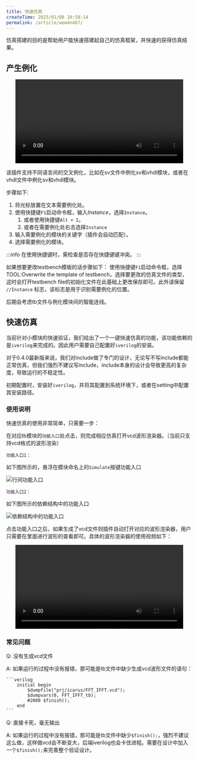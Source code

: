 ```yaml
---
title: 快速仿真
createTime: 2025/01/08 20:58:14
permalink: /article/wem4n467/
---
```


仿真搭建的目的是帮助用户能快速搭建起自己的仿真框架，并快速的获得仿真结果。


## 产生例化

<!-- TODO: auto-instance（） -->
<center>
<video width="90%" controls>  
  <source src="/videos/netlist.mp4" type="video/mp4">  
  您的浏览器不支持视频标签。  
</video>
</center>

该插件支持不同语言间的交叉例化，比如在sv文件中例化sv和vhdl模块，或者在vhdl文件中例化sv和vhdl模块。

步骤如下:
1. 将光标放置在文本需要例化处。
2. 使用快捷键`F1`启动命令框，输入*Instance*，选择`Instance`。
   1. 或者使用快捷键`Alt + I`。
   2. 或者在需要例化处右击选择`Instance`
3. 输入需要例化的模块的关键字（插件会自动匹配）。
4. 选择需要例化的模块。

:::info
在使用快捷键时，需检查是否存在快捷键键冲突。
:::

如果想要更改testbench模板的话步骤如下：
使用快捷键`F1`启动命令框，选择TOOL:Overwrite the template of testbench，选择要更改的仿真文件的类型，这时会打开testbench file的初始化文件在此基础上更改保存即可。此外请保留 `//Instance` 标志，该标志是用于识别需要例化的位置。

后期会考虑tb文件与例化模块间的智能连线。

## 快速仿真

当前针对小模块的快速验证，我们给出了一个一键快速仿真的功能，该功能依赖的是`iverilog`来完成的。因此用户需要自己配置好`iverilog`的安装。

对于0.4.0最新版来说，我们对include做了专门的设计，无论写不写include都能正常仿真，但我们强烈不建议写include，include本身的设计会导致更高的复杂度，导致运行的不稳定性。

初期配置时，安装好`iverilog`，并将其配置到系统环境下，或者在setting中配置其安装路径。
### 使用说明

快速仿真的使用非常简单，只需要一步：

在对应tb模块的`功能入口`处点击，则完成相应仿真打开vcd波形渲染器。（当前只支持vcd格式的波形渲染）

`功能入口1：`

如下图所示的，悬浮在模块命名上的`Simulate`按键功能入口

<!-- TODO: sim-incode -->
![行间功能入口]()

`功能入口2：`

如下图所示的依赖结构中的功能入口

<!-- TODO: sim-arch -->
![依赖结构中的功能入口]()

点击功能入口之后，如果生成了vcd文件则插件自动打开对应的波形渲染器，用户只需要在里面进行波形的查看即可。具体的波形渲染器的使用视频如下：

<!-- TODO: waveview wave渲染器的使用教程视频-->
<center>
<video width="90%" controls>  
  <source src="/videos/waveview.mp4" type="video/mp4">  
  您的浏览器不支持视频标签。  
</video>
</center>

### 常见问题

Q: 没有生成vcd文件

A: 如果运行的过程中没有报错，那可能是tb文件中缺少生成vcd波形文件的语句：

    ```verilog
        initial begin
            $dumpfile("prj/icarus/FFT_IFFT.vcd");        
            $dumpvars(0, FFT_IFFT_tb);
            #2000 $finish();
        end
    ```

Q: 直接卡死，毫无输出

A: 如果运行的过程中没有报错，那可能是tb文件中缺少`$finish();`，强烈不建议这么做，这样做vcd会不断变大，后端iverilog也会卡住进程。需要在设计中加入一个`$finish();`来完善整个验证设计。
